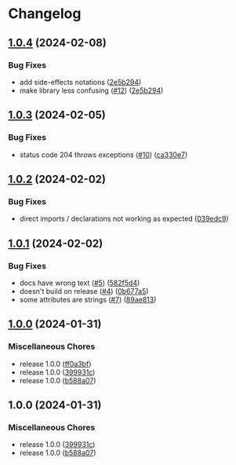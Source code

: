 # Changelog

## [1.0.4](https://github.com/XeroxDev/ytmdesktop-ts-companion/compare/v1.0.3...v1.0.4) (2024-02-08)


### Bug Fixes

* add side-effects notations ([2e5b294](https://github.com/XeroxDev/ytmdesktop-ts-companion/commit/2e5b294d25fbb923a79ae3262dc9ec4b6e223b81))
* make library less confusing ([#12](https://github.com/XeroxDev/ytmdesktop-ts-companion/issues/12)) ([2e5b294](https://github.com/XeroxDev/ytmdesktop-ts-companion/commit/2e5b294d25fbb923a79ae3262dc9ec4b6e223b81))

## [1.0.3](https://github.com/XeroxDev/ytmdesktop-ts-companion/compare/v1.0.2...v1.0.3) (2024-02-05)


### Bug Fixes

* status code 204 throws exceptions ([#10](https://github.com/XeroxDev/ytmdesktop-ts-companion/issues/10)) ([ca330e7](https://github.com/XeroxDev/ytmdesktop-ts-companion/commit/ca330e78483988a71bb4e67fb3ece12317ff1796))

## [1.0.2](https://github.com/XeroxDev/ytmdesktop-ts-companion/compare/v1.0.1...v1.0.2) (2024-02-02)


### Bug Fixes

* direct imports / declarations not working as expected ([039edc9](https://github.com/XeroxDev/ytmdesktop-ts-companion/commit/039edc90ab309adcc2ae8ac82c7cb9b44703dbc5))

## [1.0.1](https://github.com/XeroxDev/ytmdesktop-ts-companion/compare/v1.0.0...v1.0.1) (2024-02-02)


### Bug Fixes

* docs have wrong text ([#5](https://github.com/XeroxDev/ytmdesktop-ts-companion/issues/5)) ([582f5d4](https://github.com/XeroxDev/ytmdesktop-ts-companion/commit/582f5d475f9d36602a9211688efd8b7274b381c4))
* doesn't build on release ([#4](https://github.com/XeroxDev/ytmdesktop-ts-companion/issues/4)) ([0b677a5](https://github.com/XeroxDev/ytmdesktop-ts-companion/commit/0b677a59fd2e9d950e7f5674ab4c28c5a4e777b4))
* some attributes are strings ([#7](https://github.com/XeroxDev/ytmdesktop-ts-companion/issues/7)) ([89ae813](https://github.com/XeroxDev/ytmdesktop-ts-companion/commit/89ae813f077266e423ff56de109a818638908c17))

## [1.0.0](https://github.com/XeroxDev/ytmdesktop-ts-companion/compare/v1.0.0...v1.0.0) (2024-01-31)


### Miscellaneous Chores

* release 1.0.0 ([ff0a3bf](https://github.com/XeroxDev/ytmdesktop-ts-companion/commit/ff0a3bf07552444dbd5b99eb46e62c66d1d0e445))
* release 1.0.0 ([399931c](https://github.com/XeroxDev/ytmdesktop-ts-companion/commit/399931c1bd7dc35b4b00d448f3145079d935cd21))
* release 1.0.0 ([b588a07](https://github.com/XeroxDev/ytmdesktop-ts-companion/commit/b588a07cd470343182ebc417a7ebf14eef846571))

## 1.0.0 (2024-01-31)


### Miscellaneous Chores

* release 1.0.0 ([399931c](https://github.com/XeroxDev/ytmdesktop-ts-companion/commit/399931c1bd7dc35b4b00d448f3145079d935cd21))
* release 1.0.0 ([b588a07](https://github.com/XeroxDev/ytmdesktop-ts-companion/commit/b588a07cd470343182ebc417a7ebf14eef846571))
